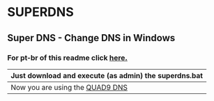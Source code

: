 # SUPERDNS
## Super DNS - Change DNS in Windows 
### For pt-br of this readme click [here.](https://github.com/cristiancmoises/superdns/blob/main/LEIAME.md)
| Just download and execute (as admin) the superdns.bat|
|------------------------------------------------------|
| Now you are using the [QUAD9 DNS](https://quad9.net)|
